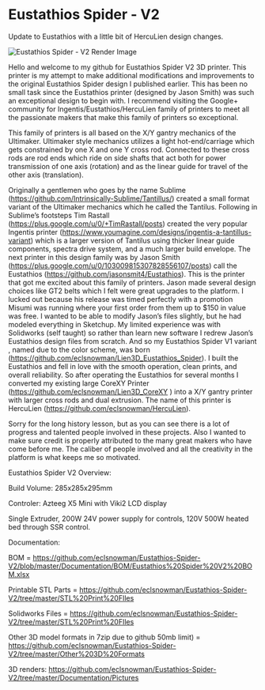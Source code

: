 # Eustathios Spider - V2
Update to Eustathios with a little bit of HercuLien design changes.

![Eustathios Spider - V2 Render Image](https://raw.githubusercontent.com/eclsnowman/Eustathios-V2/master/Documentation/Pictures/Screen%20Shot%2003-08-15%20at%2009.57%20PM.PNG)

Hello and welcome to my github for Eustathios Spider V2 3D printer. This printer is my attempt to make additional modifications and improvements to the original Eustathios Spider design I published earlier. This has been no small task since the Eustathios printer (designed by Jason Smith) was such an exceptional design to begin with. I recommend visiting the Google+ community for Ingentis/Eustathios/HercuLien family of printers to meet all the passionate makers that make this family of printers so exceptional.

This family of printers is all based on the X/Y gantry mechanics of the Ultimaker. Ultimaker style mechanics utilizes a light hot-end/carriage which gets constrained by one X and one Y cross rod. Connected to these cross rods are rod ends which ride on side shafts that act both for power transmission of one axis (rotation) and as the linear guide for travel of the other axis (translation).

 Originally a gentlemen who goes by the name Sublime (https://github.com/Intrinsically-Sublime/Tantillus/) created a small format variant of the Ultimaker mechanics which he called the Tantilus. Following in Sublime’s footsteps Tim Rastall (https://plus.google.com/u/0/+TimRastall/posts) created the very popular Ingentis printer (https://www.youmagine.com/designs/ingentis-a-tantillus-variant) which is a larger version of Tantilus using thicker linear guide components, spectra drive system, and a much larger build envelope. The next printer in this design family was by Jason Smith (https://plus.google.com/u/0/103009815307828556107/posts) call the Eustathios (https://github.com/jasonsmit4/Eustathios). This is the printer that got me excited about this family of printers. Jason made several design choices like GT2 belts which I felt were great upgrades to the platform. I lucked out because his release was timed perfectly with a promotion Misumi was running where your first order from them up to $150 in value was free. I wanted to be able to modify Jason’s files slightly, but he had modeled everything in Sketchup. My limited experience was with Solidworks (self taught) so rather than learn new software I redrew Jason’s Eustathios design files from scratch. And so my Eustathios Spider V1 variant , named due to the color scheme, was born (https://github.com/eclsnowman/Lien3D_Eustathios_Spider). I built the Eustathios and fell in love with the smooth operation, clean prints, and overall reliability. So after operating the Eustathios for several months I converted my existing large CoreXY Printer (https://github.com/eclsnowman/Lien3D_CoreXY ) into a X/Y gantry printer with larger cross rods and dual extrusion. The name of this printer is HercuLien (https://github.com/eclsnowman/HercuLien).

Sorry for the long history lesson, but as you can see there is a lot of progress and talented people involved in these projects. Also I wanted to make sure credit is properly attributed to the many great makers who have come before me. The caliber of people involved and all the creativity in the platform is what keeps me so motivated.

Eustathios Spider V2 Overview:

Build Volume: 285x285x295mm

Controler: Azteeg X5 Mini with Viki2 LCD display

Single Extruder, 200W 24V power supply for controls, 120V 500W heated bed through SSR control.



Documentation:

BOM = https://github.com/eclsnowman/Eustathios-Spider-V2/blob/master/Documentation/BOM/Eustathios%20Spider%20V2%20BOM.xlsx

Printable STL Parts = https://github.com/eclsnowman/Eustathios-Spider-V2/tree/master/STL%20Print%20FIles

Solidworks Files = https://github.com/eclsnowman/Eustathios-Spider-V2/tree/master/STL%20Print%20FIles

Other 3D model formats in 7zip due to github 50mb limit) = https://github.com/eclsnowman/Eustathios-Spider-V2/tree/master/Other%203D%20Formats

3D renders: https://github.com/eclsnowman/Eustathios-Spider-V2/tree/master/Documentation/Pictures

